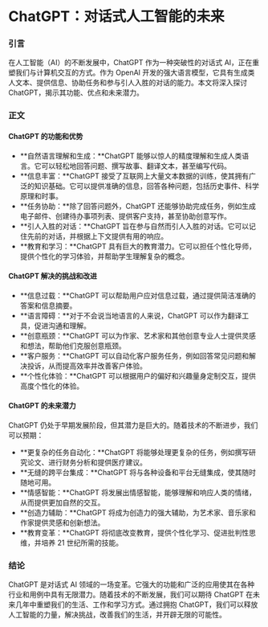 # ChatGPT：对话式人工智能的未来

### 引言

在人工智能（AI）的不断发展中，ChatGPT 作为一种突破性的对话式 AI，正在重塑我们与计算机交互的方式。作为 OpenAI 开发的强大语言模型，它具有生成类人文本、提供信息、协助任务和参与引人入胜的对话的能力。本文将深入探讨 ChatGPT，揭示其功能、优点和未来潜力。

### 正文

#### ChatGPT 的功能和优势

* **自然语言理解和生成：**ChatGPT 能够以惊人的精度理解和生成人类语言。它可以轻松地回答问题、撰写故事、翻译文本，甚至编写代码。
* **信息丰富：**ChatGPT 接受了互联网上大量文本数据的训练，使其拥有广泛的知识基础。它可以提供准确的信息，回答各种问题，包括历史事件、科学原理和时事。
* **任务协助：**除了回答问题外，ChatGPT 还能够协助完成任务，例如生成电子邮件、创建待办事项列表、提供客户支持，甚至协助创意写作。
* **引人入胜的对话：**ChatGPT 旨在参与自然而引人入胜的对话。它可以记住先前的对话，并根据上下文提供有用的响应。
* **教育和学习：**ChatGPT 具有巨大的教育潜力。它可以担任个性化导师，提供个性化的学习体验，并帮助学生理解复杂的概念。

#### ChatGPT 解决的挑战和改进

* **信息过载：**ChatGPT 可以帮助用户应对信息过载，通过提供简洁准确的答案和信息摘要。
* **语言障碍：**对于不会说当地语言的人来说，ChatGPT 可以作为翻译工具，促进沟通和理解。
* **创意瓶颈：**ChatGPT 可以为作家、艺术家和其他创意专业人士提供灵感和想法，帮助他们克服创意瓶颈。
* **客户服务：**ChatGPT 可以自动化客户服务任务，例如回答常见问题和解决投诉，从而提高效率并改善客户体验。
* **个性化体验：**ChatGPT 可以根据用户的偏好和兴趣量身定制交互，提供高度个性化的体验。

#### ChatGPT 的未来潜力

ChatGPT 仍处于早期发展阶段，但其潜力是巨大的。随着技术的不断进步，我们可以预期：

* **更复杂的任务自动化：**ChatGPT 将能够处理更复杂的任务，例如撰写研究论文、进行财务分析和提供医疗建议。
* **无缝的跨平台集成：**ChatGPT 将与各种设备和平台无缝集成，使其随时随地可用。
* **情感智能：**ChatGPT 将发展出情感智能，能够理解和响应人类的情绪，从而提供更加自然的交互。
* **创造力辅助：**ChatGPT 将成为创造力的强大辅助，为艺术家、音乐家和作家提供灵感和创新想法。
* **教育变革：**ChatGPT 将彻底改变教育，提供个性化学习、促进批判性思维，并培养 21 世纪所需的技能。

### 结论

ChatGPT 是对话式 AI 领域的一场变革。它强大的功能和广泛的应用使其在各种行业和用例中具有无限潜力。随着技术的不断发展，我们可以期待 ChatGPT 在未来几年中重塑我们的生活、工作和学习方式。通过拥抱 ChatGPT，我们可以释放人工智能的力量，解决挑战，改善我们的生活，并开辟无限的可能性。
